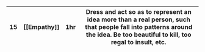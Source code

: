 | 15      | [[Empathy]]                     | 1hr      | Dress and act so as to represent an idea more than a real person, such that people fall into patterns around the idea. Be too beautiful to kill, too regal to insult, etc.                                                                                                                    |
| ------- | ------------------------------- | -------- | --------------------------------------------------------------------------------------------------------------------------------------------------------------------------------------------------------------------------------------------------------------------------------------------- |